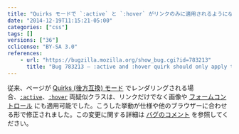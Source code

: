 ```yaml
---
title: "Quirks モードで `:active` と `:hover` がリンクのみに適用されるようになりました"
date: "2014-12-19T11:15:21-05:00"
categories: ["css"]
tags: []
versions: ["36"]
cclicense: "BY-SA 3.0"
references:
    - url: "https://bugzilla.mozilla.org/show_bug.cgi?id=783213"
      title: "Bug 783213 – :active and :hover quirk should only apply to links"
---
```

従来、ページが [Quirks (後方互換) モード](https://developer.mozilla.org/ja/docs/Mozilla_Quirks_Mode_Behavior) でレンダリングされる場合、[`:active`](https://developer.mozilla.org/ja/docs/Web/CSS/:active)、[`:hover`](https://developer.mozilla.org/ja/docs/Web/CSS/:hover) 両疑似クラスは、リンクだけでなく画像や [フォームコントロール](https://developer.mozilla.org/ja/docs/Web/Guide/HTML/Forms_in_HTML) にも適用可能でした。こうした挙動が仕様や他のブラウザーに合わせる形で修正されました。この変更に関する詳細は [バグのコメント](https://bugzilla.mozilla.org/show_bug.cgi?id=783213#c31) を参照してください。
